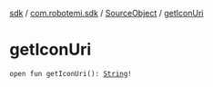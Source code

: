 [sdk](../../index.md) / [com.robotemi.sdk](../index.md) / [SourceObject](index.md) / [getIconUri](./get-icon-uri.md)

# getIconUri

`open fun getIconUri(): `[`String`](https://kotlinlang.org/api/latest/jvm/stdlib/kotlin/-string/index.html)`!`